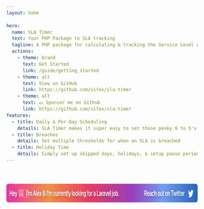 ```yaml
---
layout: home

hero:
  name: SLA Timer
  text: Your PHP Package to SLA tracking
  tagline: A PHP package for calculating & tracking the Service Level Agreement completion timings.
  actions:
    - theme: brand
      text: Get Started
      link: /guide/getting_started
    - theme: alt
      text: View on GitHub
      link: https://github.com/sifex/sla-timer
    - theme: alt
      text: 💶 Sponsor me on Github
      link: https://github.com/sifex/sla-timer
features:
  - title: Daily & Per-Day Scheduling
    details: SLA Timer makes it super easy to set those pesky 9 to 5's
  - title: Breaches
    details: Set multiple thresholds for when an SLA is breached
  - title: Holiday Time
    details: Simply set up skipped days, holidays, & setup pause periods
---
```



<div class="px-6 sm:px-12 lg:px-16">
  <div class="container" style="max-width: 1152px; margin: 0 auto; text-align: center; padding: 40px 0;">
      <a href="https://twitter.com/sifex/status/1548374115815346178">
          <img src="https://github.com/sifex/sla-timer/raw/HEAD/.github/assets/hiring.svg?" alt="Hi, I'm Alex & I'm currently looking for a Laravel job. Please reach out to me via twitter, or click this link." height="49">
      </a>
  </div>
</div>